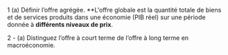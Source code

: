 1 (a) Définir l’offre agrégée.
**L'offre globale est la quantité totale de biens et de services produits dans une économie (PIB réel) sur une période donnée à **différents niveaux de prix**.

2 - (a) Distinguez l’offre à court terme de l’offre à long terme en
macroéconomie.

